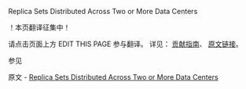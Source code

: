  Replica Sets Distributed Across Two or More Data Centers

 ！本页翻译征集中！

请点击页面上方 EDIT THIS PAGE 参与翻译。
详见：
[贡献指南]( https://github.com/JinMuInfo/MongoDB-Manual-zh/blob/master/CONTRIBUTING.md )、
[原文链接](  https://docs.mongodb.com/manual/core/replica-set-architecture-geographically-distributed/  )。

 参见

原文 - [Replica Sets Distributed Across Two or More Data Centers]( https://docs.mongodb.com/manual/core/replica-set-architecture-geographically-distributed/ )

